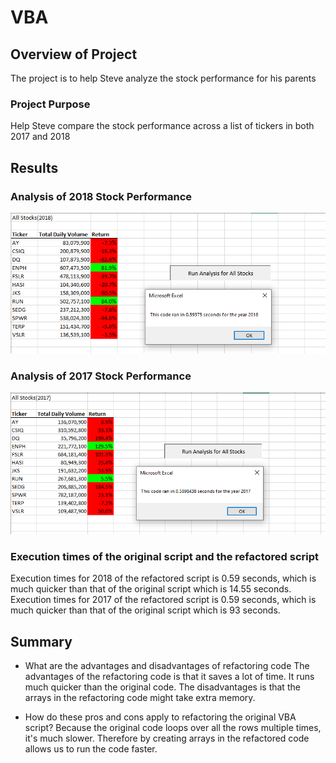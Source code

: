 # VBA

## Overview of Project 
The project is to help Steve analyze the stock performance for his parents   

### Project Purpose 
Help Steve compare the stock performance across a list of tickers in both 2017 and 2018

## Results

### Analysis of 2018 Stock Performance 
![](https://github.com/esaer/VBA/blob/main/2018.PNG)

### Analysis of 2017 Stock Performance
![](https://github.com/esaer/VBA/blob/main/2017.PNG)

### Execution times of the original script and the refactored script 
Execution times for 2018 of the refactored script is 0.59 seconds, which is much quicker than that of the original script which is 14.55 seconds. 
Execution times for 2017 of the refactored script is 0.59 seconds, which is much quicker than that of the original script which is 93 seconds. 

## Summary 
- What are the advantages and disadvantages of refactoring code 
The advantages of the refactoring code is that it saves a lot of time. It runs much quicker than the original code. 
The disadvantages is that the arrays in the refactoring code might take extra memory. 

- How do these pros and cons apply to refactoring the original VBA script?
Because the original code loops over all the rows multiple times, it's much slower. Therefore by creating arrays in the refactored code allows us to run the code faster. 

